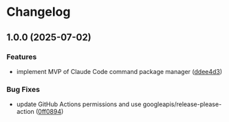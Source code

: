 # Changelog

## 1.0.0 (2025-07-02)


### Features

* implement MVP of Claude Code command package manager ([ddee4d3](https://github.com/hiragram/jumon/commit/ddee4d3a7fbf09daa635b4721a929465262edb81))


### Bug Fixes

* update GitHub Actions permissions and use googleapis/release-please-action ([0ff0894](https://github.com/hiragram/jumon/commit/0ff0894f3e56b48ba11dfc956b69eee6d48b4900))
